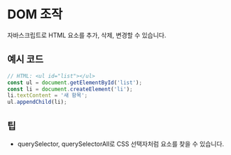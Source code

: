 # DOM 조작

자바스크립트로 HTML 요소를 추가, 삭제, 변경할 수 있습니다.

## 예시 코드
```javascript
// HTML: <ul id="list"></ul>
const ul = document.getElementById('list');
const li = document.createElement('li');
li.textContent = '새 항목';
ul.appendChild(li);
```

## 팁
- querySelector, querySelectorAll로 CSS 선택자처럼 요소를 찾을 수 있습니다.

